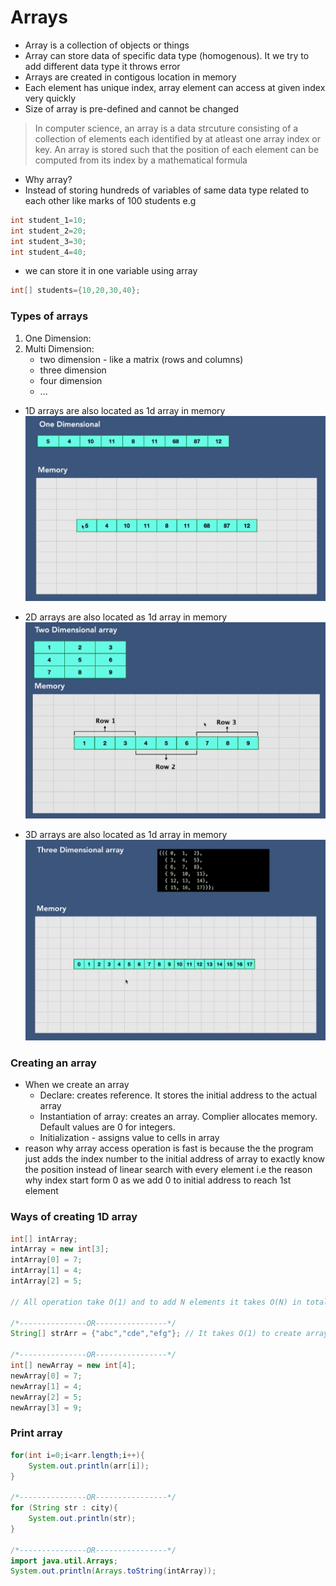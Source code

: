 # Arrays
- Array is a collection of objects or things
- Array can store data of specific data type (homogenous). It we try to add different data type it throws error
- Arrays are created in contigous location in memory
- Each element has unique index, array element can access at given index very quickly
- Size of array is pre-defined and cannot be changed

> In computer science, an array is a data strcuture consisting of a collection of elements each identified by at atleast one array index or key. An array is stored such that the position of each element can be computed from its index by a mathematical formula

- Why array?
- Instead of storing hundreds of variables of same data type related to each other like marks of 100 students e.g
```java
int student_1=10;
int student_2=20;
int student_3=30;
int student_4=40;
```
- we can store it in one variable using array
```java
int[] students={10,20,30,40};
```

### Types of arrays
1. One Dimension:
2. Multi Dimension:
    - two dimension - like a matrix (rows and columns)
    - three dimension
    - four dimension
    - ...
- 1D arrays are also located as 1d array in memory
![1d array in memory](1d-memory-representation.png)

- 2D arrays are also located as 1d array in memory
![2d array in memory](2d-memory-representation.png)

- 3D arrays are also located as 1d array in memory
![3d array in memory](3d-memory-representation.png)

### Creating an array
- When we create an array
    - Declare: creates reference. It stores the initial address to the actual array
    - Instantiation of array: creates an array. Complier allocates memory. Default values are 0 for integers.
    - Initialization - assigns value to cells in array
- reason why array access operation is fast is because the the program just adds the index number to the initial address of array to exactly know the position instead of linear search with every element i.e the reason why index start form 0 as we add 0 to initial address to reach 1st element

### Ways of creating 1D array
```java
int[] intArray;
intArray = new int[3];
intArray[0] = 7;
intArray[1] = 4;
intArray[2] = 5;

// All operation take O(1) and to add N elements it takes O(N) in total

/*---------------OR----------------*/
String[] strArr = {"abc","cde","efg"}; // It takes O(1) to create array using this format

/*---------------OR----------------*/
int[] newArray = new int[4];
newArray[0] = 7;
newArray[1] = 4;
newArray[2] = 5;
newArray[3] = 9;
```

### Print array

```java
for(int i=0;i<arr.length;i++){ 
    System.out.println(arr[i]);  
}        

/*---------------OR----------------*/
for (String str : city){  
    System.out.println(str);  
} 

/*---------------OR----------------*/
import java.util.Arrays;
System.out.println(Arrays.toString(intArray));
```

